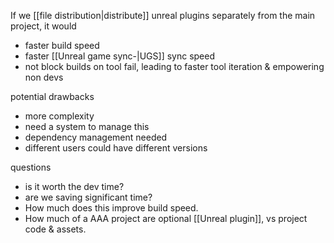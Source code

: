 If we [[file distribution|distribute]] unreal plugins separately from the main project, it would
- faster build speed
- faster [[Unreal game sync-|UGS]] sync speed
- not block builds on tool fail, leading to faster tool iteration & empowering non devs

potential drawbacks
- more complexity
- need a system to manage this
- dependency management needed
- different users could have different versions

questions
- is it worth the dev time?
- are we saving significant time?
- How much does this improve build speed.
- How much of a AAA project are optional [[Unreal plugin]], vs project code & assets.
